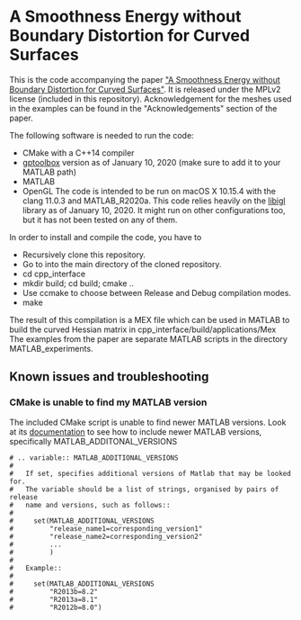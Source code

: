 # A Smoothness Energy without Boundary Distortion for Curved Surfaces

This is the code accompanying the paper ["A Smoothness Energy without Boundary Distortion for Curved Surfaces"](http://www.cs.columbia.edu/cg/curved-hessian/). It is released under the MPLv2 license (included in this repository).
Acknowledgement for the meshes used in the examples can be found in the "Acknowledgements" section of the paper.

The following software is needed to run the code:
- CMake with a C++14 compiler
- [gptoolbox](https://github.com/alecjacobson/gptoolbox) version as of January 10, 2020 (make sure to add it to your MATLAB path)
- MATLAB
- OpenGL
The code is intended to be run on macOS X 10.15.4 with the clang 11.0.3 and MATLAB_R2020a. This code relies heavily on the [libigl](https://github.com/libigl/libigl) library as of January 10, 2020. It might run on other configurations too, but it has not been tested on any of them.

In order to install and compile the code, you have to
- Recursively clone this repository.
- Go to into the main directory of the cloned repository.
- cd cpp_interface
- mkdir build; cd build; cmake ..
- Use ccmake to choose between Release and Debug compilation modes.
- make

The result of this compilation is a MEX file which can be used in MATLAB to build the curved Hessian matrix in cpp_interface/build/applications/Mex
The examples from the paper are separate MATLAB scripts in the directory MATLAB_experiments.


## Known issues and troubleshooting

### CMake is unable to find my MATLAB version
The included CMake script is unable to find newer MATLAB versions. Look at its [documentation](https://github.com/libigl/libigl/blob/master/cmake/FindMATLAB.cmake) to see how to include newer MATLAB versions, specifically MATLAB_ADDITONAL_VERSIONS
```
# .. variable:: MATLAB_ADDITIONAL_VERSIONS
#
#   If set, specifies additional versions of Matlab that may be looked for.
#   The variable should be a list of strings, organised by pairs of release
#   name and versions, such as follows::
#
#     set(MATLAB_ADDITIONAL_VERSIONS
#         "release_name1=corresponding_version1"
#         "release_name2=corresponding_version2"
#         ...
#         )
#
#   Example::
#
#     set(MATLAB_ADDITIONAL_VERSIONS
#         "R2013b=8.2"
#         "R2013a=8.1"
#         "R2012b=8.0")
```
